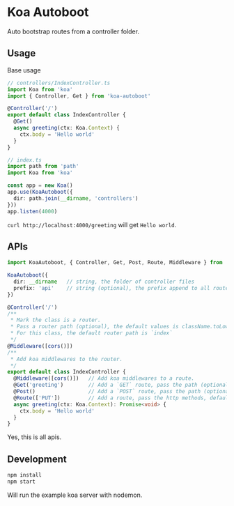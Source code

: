 # Koa Autoboot

Auto bootstrap routes from a controller folder.

## Usage

Base usage

```ts
// controllers/IndexController.ts
import Koa from 'koa'
import { Controller, Get } from 'koa-autoboot'

@Controller('/')
export default class IndexController {
  @Get()
  async greeting(ctx: Koa.Context) {
    ctx.body = 'Hello world'
  }
}
```

```ts
// index.ts
import path from 'path'
import Koa from 'koa'

const app = new Koa()
app.use(KoaAutoboot({
  dir: path.join(__dirname, 'controllers')
}))
app.listen(4000)
```

`curl http://localhost:4000/greeting` will get `Hello world`.

## APIs
```ts
import KoaAutoboot, { Controller, Get, Post, Route, Middleware } from 'koa-autoboot'

KoaAutoboot({
  dir: __dirname   // string, the folder of controller files
  prefix: 'api'    // string (optional), the prefix append to all routes path
})

@Controller('/')
/**
 * Mark the class is a router.
 * Pass a router path (optional), the default values is className.toLowerCase().replace('controller', '')
 * For this class, the default router path is `index`
 */
@Middleware([cors()])
/**
 * Add koa middlewares to the router.
 */
export default class IndexController {
  @Middleware([cors()])   // Add koa middlewares to a route.
  @Get('greeting')        // Add a `GET` route, pass the path (optional), default is the method name.
  @Post()                 // Add a `POST` route, pass the path (optional), default is the method name.
  @Route(['PUT'])         // Add a route, pass the http methods, default is `['GET', 'POST']`.
  async greeting(ctx: Koa.Context): Promise<void> {
    ctx.body = 'Hello world'
  }
}
```

Yes, this is all apis.

## Development

```sh
npm install
npm start
```

Will run the example koa server with nodemon.
